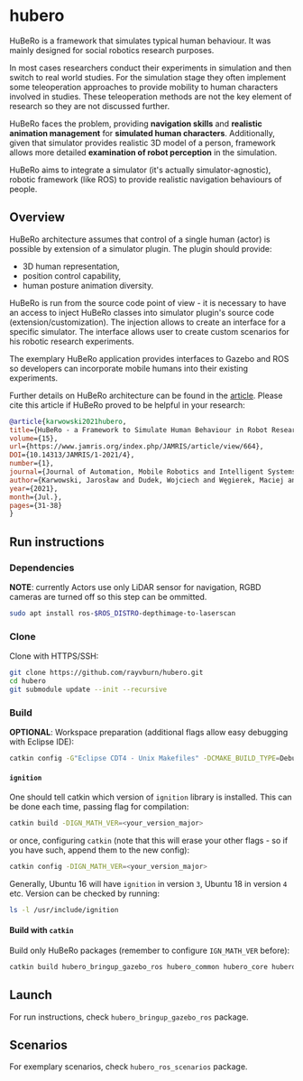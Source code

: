 # hubero

HuBeRo is a framework that simulates typical human behaviour. It was mainly designed for social robotics research purposes.

In most cases researchers conduct their experiments in simulation and then switch to real world studies. For the simulation stage they often implement some teleoperation approaches to provide mobility to human characters involved in studies. These teleoperation methods are not the key element of research so they are not discussed further.

HuBeRo faces the problem, providing **navigation skills** and **realistic animation management** for **simulated human characters**.
Additionally, given that simulator provides realistic 3D model of a person, framework allows more detailed **examination of robot perception** in the simulation.

HuBeRo aims to integrate a simulator (it's actually simulator-agnostic), robotic framework (like ROS) to provide realistic navigation behaviours of people.

## Overview

HuBeRo architecture assumes that control of a single human (actor) is possible by extension of a simulator plugin. The plugin should provide:
- 3D human representation,
- position control capability,
- human posture animation diversity.

HuBeRo is run from the source code point of view - it is necessary to have an access to inject HuBeRo classes into simulator plugin's source code (extension/customization). The injection allows to create an interface for a specific simulator. The interface allows user to create custom scenarios for his robotic research experiments.

The exemplary HuBeRo application provides interfaces to Gazebo and ROS so developers can incorporate mobile humans into their existing experiments.

Further details on HuBeRo architecture can be found in the [article](https://www.jamris.org/index.php/JAMRIS/article/view/664). Please cite this article if HuBeRo proved to be helpful in your research:

```bibtex
@article{karwowski2021hubero,
title={HuBeRo - a Framework to Simulate Human Behaviour in Robot Research},
volume={15},
url={https://www.jamris.org/index.php/JAMRIS/article/view/664},
DOI={10.14313/JAMRIS/1-2021/4},
number={1},
journal={Journal of Automation, Mobile Robotics and Intelligent Systems},
author={Karwowski, Jarosław and Dudek, Wojciech and Węgierek, Maciej and Winiarski, Tomasz},
year={2021},
month={Jul.},
pages={31-38}
}
```

## Run instructions

### Dependencies

**NOTE**: currently Actors use only LiDAR sensor for navigation, RGBD cameras are turned off so this step can be ommitted.

```bash
sudo apt install ros-$ROS_DISTRO-depthimage-to-laserscan
```

### Clone

Clone with HTTPS/SSH:

```bash
git clone https://github.com/rayvburn/hubero.git
cd hubero
git submodule update --init --recursive
```

### Build

**OPTIONAL**: Workspace preparation (additional flags allow easy debugging with Eclipse IDE):

```bash
catkin config -G"Eclipse CDT4 - Unix Makefiles" -DCMAKE_BUILD_TYPE=Debug -DCMAKE_CXX_COMPILER_ARG1=-std=c++14 -D__cplusplus=201402L -D__GXX_EXPERIMENTAL_CXX0X__=1
```

#### `ignition`

One should tell catkin which version of `ignition` library is installed. This can be done each time, passing flag for compilation:

```bash
catkin build -DIGN_MATH_VER=<your_version_major>
```

or once, configuring `catkin` (note that this will erase your other flags - so if you have such, append them to the new config):

```bash
catkin config -DIGN_MATH_VER=<your_version_major>
```

Generally, Ubuntu 16 will have `ignition` in version `3`, Ubuntu 18 in version `4` etc. Version can be checked by running:

```bash
ls -l /usr/include/ignition
```

#### Build with `catkin`

Build only HuBeRo packages (remember to configure `IGN_MATH_VER` before):

```bash
catkin build hubero_bringup_gazebo_ros hubero_common hubero_core hubero_gazebo hubero_interfaces hubero_ros hubero_ros_msgs hubero_ros_scenarios
```

## Launch

For run instructions, check `hubero_bringup_gazebo_ros` package.

## Scenarios

For exemplary scenarios, check `hubero_ros_scenarios` package.
